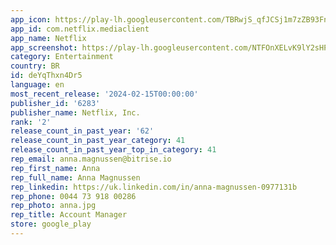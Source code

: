 ```yaml
---
app_icon: https://play-lh.googleusercontent.com/TBRwjS_qfJCSj1m7zZB93FnpJM5fSpMA_wUlFDLxWAb45T9RmwBvQd5cWR5viJJOhkI
app_id: com.netflix.mediaclient
app_name: Netflix
app_screenshot: https://play-lh.googleusercontent.com/NTFOnXELvK9lY2sHPNxNOzCzXNNdgRVq8qbBtTUOGtRgVCHi-LXMTl4cuv24ZMUOpgg
category: Entertainment
country: BR
id: deYqThxn4Dr5
language: en
most_recent_release: '2024-02-15T00:00:00'
publisher_id: '6283'
publisher_name: Netflix, Inc.
rank: '2'
release_count_in_past_year: '62'
release_count_in_past_year_category: 41
release_count_in_past_year_top_in_category: 41
rep_email: anna.magnussen@bitrise.io
rep_first_name: Anna
rep_full_name: Anna Magnussen
rep_linkedin: https://uk.linkedin.com/in/anna-magnussen-0977131b
rep_phone: 0044 73 918 00286
rep_photo: anna.jpg
rep_title: Account Manager
store: google_play
---
```

